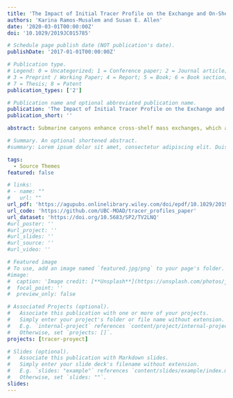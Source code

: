 ```yaml
---
title: 'The Impact of Initial Tracer Profile on the Exchange and On‐Shelf Distribution of Tracers Induced by a Submarine Canyon'
authors: 'Karina Ramos-Musalem and Susan E. Allen'
date: '2020-03-01T00:00:00Z'
doi: '10.1029/2019JC015785'

# Schedule page publish date (NOT publication's date).
publishDate: '2017-01-01T00:00:00Z'

# Publication type.
# Legend: 0 = Uncategorized; 1 = Conference paper; 2 = Journal article;
# 3 = Preprint / Working Paper; 4 = Report; 5 = Book; 6 = Book section;
# 7 = Thesis; 8 = Patent
publication_types: ['2']

# Publication name and optional abbreviated publication name.
publication: 'The Impact of Initial Tracer Profile on the Exchange and On‐Shelf Distribution of Tracers Induced by a Submarine Canyon'
publication_short: ''

abstract: Submarine canyons enhance cross-shelf mass exchanges, which are a key component of on-shelf nutrient budgets and biogeochemical cycles. Previous studies assume that canyon-induced tracer flux onto the shelf only depends on canyon-induced water upwelling. This paper investigates the validity of this dependence for nutrients, carbon, and dissolved gasses. To estimate the canyon-induced tracer upwelling flux and its spatial distribution on the shelf, we performed numerical experiments simulating an upwelling event near an idealized canyon, adding 10 passive tracers with initial profiles representing nutrients, carbon, and dissolved gasses. This paper presents a scaling estimate for canyon-induced tracer upwelling and for the on-shelf distribution of a given tracer. We find that tracer upwelling depends on the vertical local mean of the initial vertical tracer gradient within the canyon, the depth of upwelling and the upwelling flux. We identify a pool of low oxygen and high nutrient concentration, methane, dissolved inorganic carbon, and total alkalinity on the shelf bottom, downstream of the canyon. The downstream extension of the pool of low oxygen water depends on the onshore flux of water through the canyon and the oxygen profile. This canyon-induced distribution of tracers has the potential to impact demersal and benthic ecosystems by lowering dissolved oxygen levels and spreading corrosive waters along the shelf.

# Summary. An optional shortened abstract.
#summary: Lorem ipsum dolor sit amet, consectetur adipiscing elit. Duis posuere tellus ac convallis placerat. Proin tincidunt magna sed ex sollicitudin condimentum.

tags:
  - Source Themes
featured: false

# links:
# - name: ""
#   url: ""
url_pdf: 'https://agupubs.onlinelibrary.wiley.com/doi/epdf/10.1029/2019JC015785'
url_code: 'https://github.com/UBC-MOAD/tracer_profiles_paper'
url_dataset: 'https://doi.org/10.5683/SP2/TV2LNQ'
#url_poster: ''
#url_project: ''
#url_slides: ''
#url_source: ''
#url_video: ''

# Featured image
# To use, add an image named `featured.jpg/png` to your page's folder.
#image:
#  caption: 'Image credit: [**Unsplash**](https://unsplash.com/photos/jdD8gXaTZsc)'
#  focal_point: ''
#  preview_only: false

# Associated Projects (optional).
#   Associate this publication with one or more of your projects.
#   Simply enter your project's folder or file name without extension.
#   E.g. `internal-project` references `content/project/internal-project/index.md`.
#   Otherwise, set `projects: []`.
projects: [tracer-proyect]

# Slides (optional).
#   Associate this publication with Markdown slides.
#   Simply enter your slide deck's filename without extension.
#   E.g. `slides: "example"` references `content/slides/example/index.md`.
#   Otherwise, set `slides: ""`.
slides:
---
```


